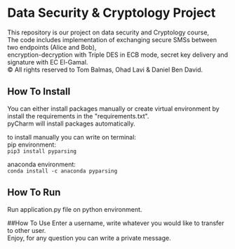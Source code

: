 # Data Security & Cryptology Project

This repository is our project on data security and Cryptology course, </br>
The code includes implementation of exchanging secure SMSs between two endpoints (Alice and Bob),  </br>
encryption-decryption with Triple DES in ECB mode, secret key delivery and signature with EC El-Gamal. </br>
© All rights reserved to Tom Balmas, Ohad Lavi & Daniel Ben David. </br>
 


## How To Install
You can either install packages manually or create virtual environment by install the requirements in the "requirements.txt". </br>
pyCharm will install packages automatically.

to install manually you can write on terminal: </br>
pip environment:</br>
`pip3 install pyparsing` </br>

anaconda environment:</br>
`conda install -c anaconda pyparsing`</br>

## How To Run

Run application.py file on python environment. </br>

##How To Use 
Enter a username, write whatever you would like to transfer to other user.</br>
Enjoy, for any question you can write a private message.

